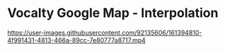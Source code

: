 # Vocalty Google Map - Interpolation



https://user-images.githubusercontent.com/92135606/161394810-4f991431-4813-466a-89cc-7e80777a8717.mp4

